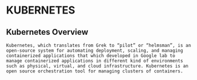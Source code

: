 # KUBERNETES

## Kubernetes Overview

	Kubernetes, which translates from Grek to “pilot” or “helmsman”, is an open-source system for automating deployment, scaling, and managing containerized applications that which developed in Google lab to manage containerized applications in different kind of environments such as physical, virtual, and cloud infrastructure. Kubernetes is an open source orchestration tool for managing clusters of containers.

